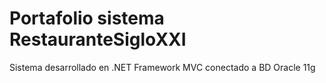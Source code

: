 # Portafolio sistema RestauranteSigloXXI
Sistema desarrollado en .NET Framework MVC conectado a BD Oracle 11g
